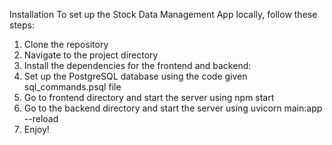 Installation
To set up the Stock Data Management App locally, follow these steps:

1. Clone the repository
2. Navigate to the project directory
3. Install the dependencies for the frontend and backend:
4. Set up the PostgreSQL database using the code given sql_commands.psql file
5. Go to frontend directory and start the server using npm start
6. Go to the backend directory and start the server using uvicorn main:app --reload
7. Enjoy!
